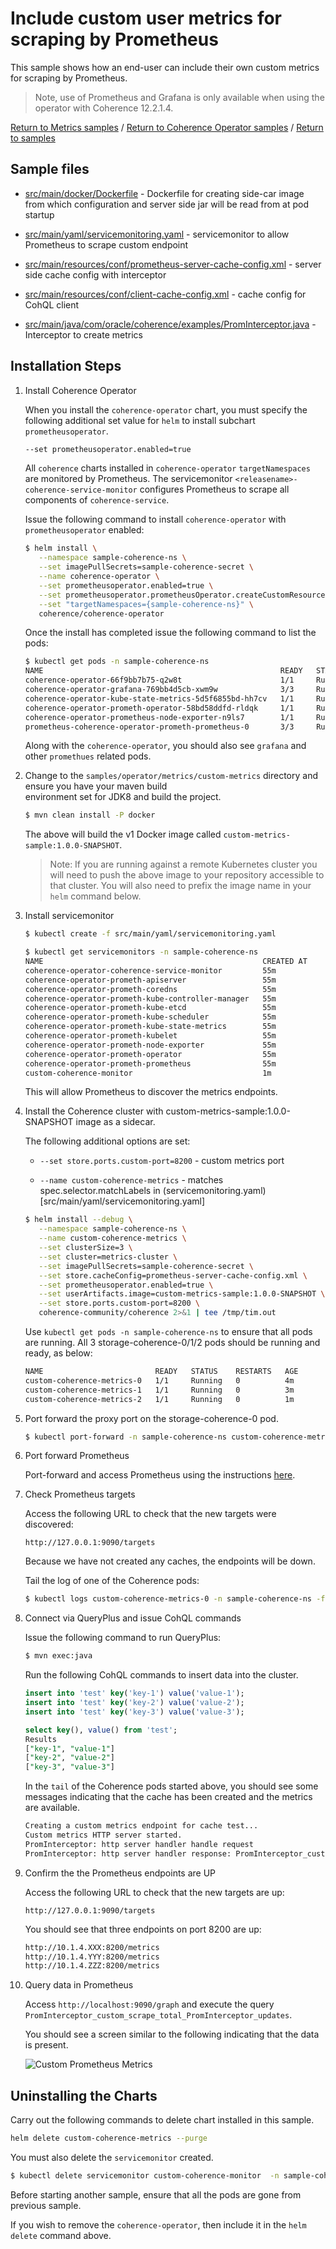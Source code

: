 # Include custom user metrics for scraping by Prometheus

This sample shows how an end-user can include their own custom metrics 
for scraping by Prometheus.

> Note, use of Prometheus and Grafana is only available when using the
> operator with Coherence 12.2.1.4.

[Return to Metrics samples](../) / [Return to Coherence Operator samples](../../) / [Return to samples](../../../README.md#list-of-samples)

## Sample files

* [src/main/docker/Dockerfile](src/main/docker/Dockerfile) - Dockerfile for creating side-car image from which configuration
  and server side jar will be read from at pod startup

* [src/main/yaml/servicemonitoring.yaml](src/main/yaml/servicemonitoring.yaml) - servicemonitor to allow Prometheus to scrape custom endpoint

* [src/main/resources/conf/prometheus-server-cache-config.xml](src/main/resources/conf/prometheus-server-cache-config.xml) - server side cache config with interceptor

* [src/main/resources/conf/client-cache-config.xml](src/main/resources/client-cache-config.xml) - cache config for CohQL client

* [src/main/java/com/oracle/coherence/examples/PromInterceptor.java](src/main/java/com/oracle/coherence/examples/PromInterceptor.java) - Interceptor to create metrics

## Installation Steps

1. Install Coherence Operator

   When you install the `coherence-operator` chart, you must specify the following
   additional set value for `helm` to install subchart `prometheusoperator`.
  
   ```bash
   --set prometheusoperator.enabled=true
   ```
  
   All `coherence` charts installed in `coherence-operator` `targetNamespaces` are monitored by 
   Prometheus. The servicemonitor `<releasename>-coherence-service-monitor` 
   configures Prometheus to scrape all components of `coherence-service`.

   Issue the following command to install `coherence-operator` with `prometheusoperator` enabled:
   
   ```bash
   $ helm install \
      --namespace sample-coherence-ns \
      --set imagePullSecrets=sample-coherence-secret \
      --name coherence-operator \
      --set prometheusoperator.enabled=true \
      --set prometheusoperator.prometheusOperator.createCustomResource=false \
      --set "targetNamespaces={sample-coherence-ns}" \
      coherence/coherence-operator
   ```
   
   Once the install has completed issue the following command to list the pods:
   ```bash
   $ kubectl get pods -n sample-coherence-ns
   NAME                                                     READY   STATUS    RESTARTS   AGE
   coherence-operator-66f9bb7b75-q2w8t                      1/1     Running   0          34s
   coherence-operator-grafana-769bb4d5cb-xwm9w              3/3     Running   0          35s
   coherence-operator-kube-state-metrics-5d5f6855bd-hh7cv   1/1     Running   0          35s
   coherence-operator-prometh-operator-58bd58ddfd-rldqk     1/1     Running   0          34s
   coherence-operator-prometheus-node-exporter-n9ls7        1/1     Running   0          35s
   prometheus-coherence-operator-prometh-prometheus-0       3/3     Running   1          21s
   ```
   
   Along with the `coherence-operator`, you should also see `grafana` and other `promethues` related pods.
   
1. Change to the `samples/operator/metrics/custom-metrics` directory and ensure you have your maven build     
   environment set for JDK8 and build the project.

   ```bash
   $ mvn clean install -P docker 
   ```

   The above will build the v1 Docker image called `custom-metrics-sample:1.0.0-SNAPSHOT`. 
   
   > Note: If you are running against a remote Kubernetes cluster you will need to
   > push the above image to your repository accessible to that cluster. You will also need to 
   > prefix the image name in your `helm` command below.
   
1. Install servicemonitor

   ```bash
   $ kubectl create -f src/main/yaml/servicemonitoring.yaml

   $ kubectl get servicemonitors -n sample-coherence-ns
   NAME                                                 CREATED AT
   coherence-operator-coherence-service-monitor         55m
   coherence-operator-prometh-apiserver                 55m
   coherence-operator-prometh-coredns                   55m
   coherence-operator-prometh-kube-controller-manager   55m
   coherence-operator-prometh-kube-etcd                 55m
   coherence-operator-prometh-kube-scheduler            55m
   coherence-operator-prometh-kube-state-metrics        55m
   coherence-operator-prometh-kubelet                   55m
   coherence-operator-prometh-node-exporter             55m
   coherence-operator-prometh-operator                  55m
   coherence-operator-prometh-prometheus                55m
   custom-coherence-monitor                             1m
   ```   
   
   This will allow Prometheus to discover the metrics endpoints.

1. Install the Coherence cluster with custom-metrics-sample:1.0.0-SNAPSHOT image as a sidecar.

   The following additional options are set:
   
   * `--set store.ports.custom-port=8200` - custom metrics port
   
   * `--name custom-coherence-metrics` - matches spec.selector.matchLabels in (servicemonitoring.yaml)[src/main/yaml/servicemonitoring.yaml]
   
   ```bash
   $ helm install --debug \
      --namespace sample-coherence-ns \
      --name custom-coherence-metrics \
      --set clusterSize=3 \
      --set cluster=metrics-cluster \
      --set imagePullSecrets=sample-coherence-secret \
      --set store.cacheConfig=prometheus-server-cache-config.xml \
      --set prometheusoperator.enabled=true \
      --set userArtifacts.image=custom-metrics-sample:1.0.0-SNAPSHOT \
      --set store.ports.custom-port=8200 \
      coherence-community/coherence 2>&1 | tee /tmp/tim.out
   ```
    
   Use `kubectl get pods -n sample-coherence-ns` to ensure that all pods are running.
   All 3 storage-coherence-0/1/2 pods should be running and ready, as below:

   ```bash
   NAME                         READY   STATUS    RESTARTS   AGE
   custom-coherence-metrics-0   1/1     Running   0          4m
   custom-coherence-metrics-1   1/1     Running   0          3m
   custom-coherence-metrics-2   1/1     Running   0          1m
   ```
   
1. Port forward the proxy port on the storage-coherence-0 pod.

   ```bash
   $ kubectl port-forward -n sample-coherence-ns custom-coherence-metrics-0  20000:20000
   ```
   
1. Port forward Prometheus

   Port-forward and access Prometheus using the instructions [here](../../../README.md#access-prometheus).
   
1. Check Prometheus targets

   Access the following URL to check that the new targets were discovered:
   
   ```
   http://127.0.0.1:9090/targets
   ```  
   
   Because we have not created any caches, the endpoints will be down.
   
   Tail the log of one of the Coherence pods:
   
   ```bash
   $ kubectl logs custom-coherence-metrics-0 -n sample-coherence-ns -f
   ```   
   
1. Connect via QueryPlus and issue CohQL commands

   Issue the following command to run QueryPlus:

   ```bash
   $ mvn exec:java
   ```

   Run the following CohQL commands to insert data into the cluster.

   ```sql
   insert into 'test' key('key-1') value('value-1');
   insert into 'test' key('key-2') value('value-2');
   insert into 'test' key('key-3') value('value-3');

   select key(), value() from 'test';
   Results
   ["key-1", "value-1"]   
   ["key-2", "value-2"]   
   ["key-3", "value-3"]
   ```
   
   In the `tail` of the Coherence pods started above, you should see some messages indicating that
   the cache has been created and the metrics are available.
   
   ```bash
   Creating a custom metrics endpoint for cache test...
   Custom metrics HTTP server started.
   PromInterceptor: http server handler handle request
   PromInterceptor: http server handler response: PromInterceptor_custom_scrape_total_PromInterceptor_updates{PromInterceptor="Mon Apr 29 08:10:48 GMT 2019"} 100
   ```
   
1. Confirm the the Prometheus endpoints are UP

   Access the following URL to check that the new targets are up:
   
   ```
   http://127.0.0.1:9090/targets
   ```  
   
   You should see that three endpoints on port 8200 are up:
   
   ```bash
   http://10.1.4.XXX:8200/metrics
   http://10.1.4.YYY:8200/metrics
   http://10.1.4.ZZZ:8200/metrics
   ```

1. Query data in Prometheus

   Access `http://localhost:9090/graph` and execute the query `PromInterceptor_custom_scrape_total_PromInterceptor_updates`.
   
   You should see a screen similar to the following indicating that the data is present.
   
   ![Custom Prometheus Metrics](img/custom-metrics.png) 
   
   
   
## Uninstalling the Charts

Carry out the following commands to delete chart installed in this sample.

```bash
helm delete custom-coherence-metrics --purge
```

You must also delete the `servicemonitor` created.

```bash
$ kubectl delete servicemonitor custom-coherence-monitor  -n sample-coherence-ns
```

Before starting another sample, ensure that all the pods are gone from previous sample.

If you wish to remove the `coherence-operator`, then include it in the `helm delete` command above.
   
